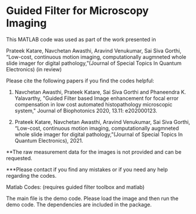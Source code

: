 # Guided Filter for Microscopy Imaging

This MATLAB code was used as part of the work presented in

Prateek Katare, Navchetan Awasthi, Aravind Venukumar, Sai Siva Gorthi, “Low-cost, continuous motion imaging, computationally augmneted whole slide imager for digital pathology,”(Journal of Special Topics In Quantum Electronics) (in review)

Please cite the following papers if you find the codes helpful:

1. Navchetan Awasthi, Prateek Katare, Sai Siva Gorthi and Phaneendra K. Yalavarthy, "Guided Filter based Image enhancement for focal error compensation in low cost automated histopathology microscopic system," Journal of Biophotonics 2020, 13.11: e202000123.

2. Prateek Katare, Navchetan Awasthi, Aravind Venukumar, Sai Siva Gorthi, “Low-cost, continuous motion imaging, computationally augmneted whole slide imager for digital pathology,”(Journal of Special Topics In Quantum Electronics), 2021.



**The raw measurement data for the images is not provided and can be requested.

***Please contact if you find any mistakes or if you need any help regarding the codes.


Matlab Codes: (requires guided filter toolbox and matlab)

The main file is the demo code.
Please load the image and then run the demo code.
The dependencies are included in the package.
